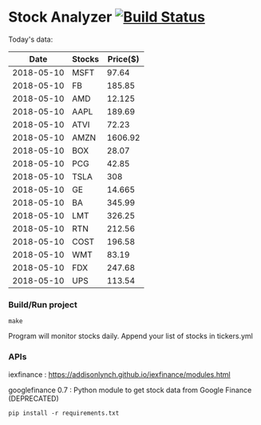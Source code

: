 # Stock Analyzer [![Build Status](https://travis-ci.org/ogoyal/StockAnalyzer.svg?branch=master)](https://travis-ci.org/ogoyal/StockAnalyzer)

Today's data:

| Date| Stocks| Price($) | 
| --- | --- | ---  | 
| 2018-05-10| MSFT| 97.64 | 
| 2018-05-10| FB| 185.85 | 
| 2018-05-10| AMD| 12.125 | 
| 2018-05-10| AAPL| 189.69 | 
| 2018-05-10| ATVI| 72.23 | 
| 2018-05-10| AMZN| 1606.92 | 
| 2018-05-10| BOX| 28.07 | 
| 2018-05-10| PCG| 42.85 | 
| 2018-05-10| TSLA| 308 | 
| 2018-05-10| GE| 14.665 | 
| 2018-05-10| BA| 345.99 | 
| 2018-05-10| LMT| 326.25 | 
| 2018-05-10| RTN| 212.56 | 
| 2018-05-10| COST| 196.58 | 
| 2018-05-10| WMT| 83.19 | 
| 2018-05-10| FDX| 247.68 | 
| 2018-05-10| UPS| 113.54 | 

### Build/Run project

```
make
```

Program will monitor stocks daily. Append your list of stocks in tickers.yml

### APIs
iexfinance : https://addisonlynch.github.io/iexfinance/modules.html

googlefinance 0.7 : Python module to get stock data from Google Finance (DEPRECATED)

```
pip install -r requirements.txt
```
